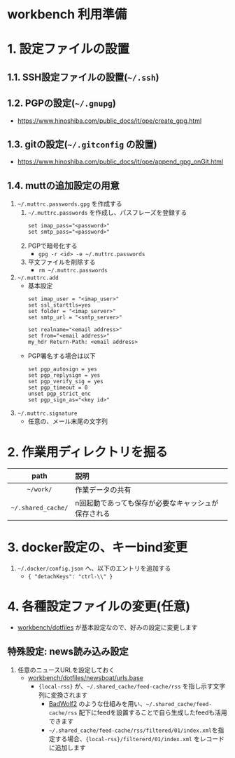 workbench 利用準備
===

# 1. 設定ファイルの設置

## 1.1. SSH設定ファイルの設置(`~/.ssh`)

## 1.2. PGPの設定(`~/.gnupg`)
* https://www.hinoshiba.com/public_docs/it/ope/create_gpg.html

## 1.3. gitの設定(`~/.gitconfig` の設置)
* https://www.hinoshiba.com/public_docs/it/ope/append_gpg_onGit.html

## 1.4. muttの追加設定の用意

1. `~/.muttrc.passwords.gpg` を作成する
	1. `~/.muttrc.passwords` を作成し、パスフレーズを登録する
		```
		set imap_pass="<password>"
		set smtp_pass="<password>"
		```
	2. PGPで暗号化する
		* `gpg -r <id> -e ~/.muttrc.passwords`
	3. 平文ファイルを削除する
		* `rm ~/.muttrc.passwords`
2. `~/.muttrc.add`
	* 基本設定
		```
		set imap_user = "<imap_user>"
		set ssl_starttls=yes
		set folder = "<imap_server>"
		set smtp_url = "<smtp_server>"

		set realname="<email address>"
		set from="<email address>"
		my_hdr Return-Path: <email address>
		```
	* PGP署名する場合は以下
		```
		set pgp_autosign = yes
		set pgp_replysign = yes
		set pgp_verify_sig = yes
		set pgp_timeout = 0
		unset pgp_strict_enc
		set pgp_sign_as="<key id>"
		```
3. `~/.muttrc.signature`
	* 任意の、メール末尾の文字列

# 2. 作業用ディレクトリを掘る

|path|説明|
|:---:|:---|
|`~/work/`|作業データの共有|
|`~/.shared_cache/`|n回起動であっても保存が必要なキャッシュが保存される|

# 3. docker設定の、キーbind変更

1. `~/.docker/config.json` へ、以下のエントリを追加する
	* `{ "detachKeys": "ctrl-\\" }`

# 4. 各種設定ファイルの変更(任意)

* [workbench/dotfiles](../../dockerfiles/workbench/dotfiles) が基本設定なので、好みの設定に変更します

## 特殊設定: news読み込み設定

1. 任意のニュースURLを設定しておく
	* [workbench/dotfiles/newsboat/urls.base](../../dockerfiles/workbench/dotfiles/newsboat/urls.base)
		* `{local-rss}` が、`~/.shared_cache/feed-cache/rss` を指し示す文字列に変換されます
			* [BadWolf2](https://github.com/hinoshiba/BadWolf2) のような仕組みを用い、`~/.shared_cache/feed-cache/rss` 配下にfeedを設置することで自ら生成したfeedも活用できます
			* `~/.shared_cache/feed-cache/rss/filtered/01/index.xml`を指定する場合、`{local-rss}/filtererd/01/index.xml` をレコードに追加します
